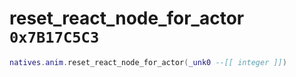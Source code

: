 # reset_react_node_for_actor `0x7B17C5C3`

```lua
natives.anim.reset_react_node_for_actor(_unk0 --[[ integer ]])
```